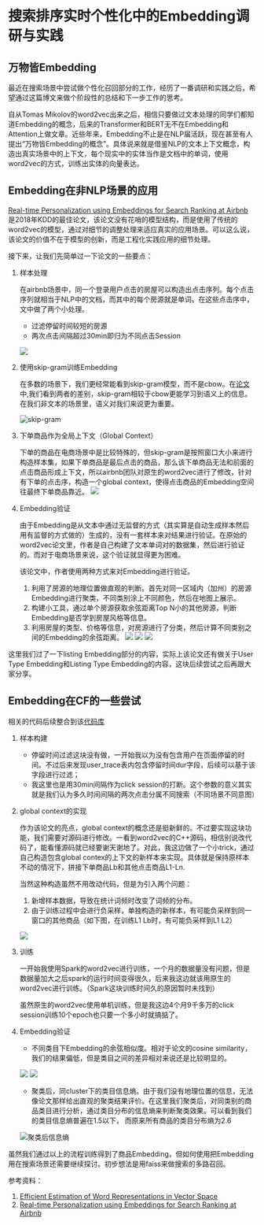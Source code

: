 # 搜索排序实时个性化中的Embedding调研与实践

## 万物皆Embedding

最近在搜索场景中尝试做个性化召回部分的工作，经历了一番调研和实践之后，希望通过这篇博文来做个阶段性的总结和下一步工作的思考。

自从Tomas Mikolov的word2vec出来之后，相信只要做过文本处理的同学们都知道Embedding的概念，后来的Transformer和BERT无不在Embedding和Attention上做文章。近些年来，Embedding不止是在NLP届活跃，现在甚至有人提出“万物皆Embedding的概念”。具体说来就是借鉴NLP的文本上下文概念，构造出真实场景中的上下文，每个现实中的实体当作是文档中的单词，使用word2vec的方式，训练出实体的向量表达。

## Embedding在非NLP场景的应用

[Real-time Personalization using Embeddings for Search Ranking at Airbnb](https://dl.acm.org/doi/abs/10.1145/3219819.3219885) 是2018年KDD的最佳论文，该论文没有花哨的模型结构，而是使用了传统的word2vec的模型，通过对细节的调整处理来适应真实的应用场景。可以这么说，该论文的价值不在于模型的创新，而是工程化实践应用的细节处理。

接下来，让我们先简单过一下论文的一些要点：

1. 样本处理

    在airbnb场景中，同一个登录用户点击的房屋可以构造出点击序列。每个点击序列就相当于NLP中的文档，而其中的每个房源就是单词。在这些点击序中，文中做了两个小处理。

    * 过滤停留时间较短的房源
    * 两次点击间隔超过30min即归为不同点击Session

    ![](./sample_preprocess.png)

1. 使用skip-gram训练Embedding

    在多数的场景下，我们更经常能看到skip-gram模型，而不是cbow。在[论文]()中,我们看到两者的差别，skip-gram相较于cbow更能学习到语义上的信息。在我们非文本的场景里，语义对我们来说更为重要。

    ![skip-gram](./skip-gram-vs-cbow.png)

2. 下单商品作为全局上下文（Global Context）

    下单的商品在电商场景中是比较特殊的，但skip-gram是按照窗口大小来进行构造样本集，如果下单商品是最后点击的商品，那么该下单商品无法和前面的点击商品形成上下文，所以airbnb团队对原生的word2vec进行了修改，针对有下单的点击序，构造一个global context，使得点击商品的Embedding空间往最终下单商品靠近。
    ![](./global_context.png)

3. Embedding验证

    由于Embedding是从文本中通过无监督的方式（其实算是自动生成样本然后用有监督的方式做的）生成的，没有一套样本来对结果进行验证。在原始的word2vec论文里，作者是自己构建了文本单词对的数据集，然后进行验证的。而对于电商场景来说，这个验证就显得更为困难。

    该论文中，作者使用两种方式来对Embedding进行验证。
    1. 利用了房源的地理位置做直观的判断。首先对同一区域内（加州）的房源Embedding进行聚类，不同类别涂上不同颜色，然后在地图上展示。
    3. 构建小工具，通过单个房源获取余弦距离Top N小的其他房源，判断Embedding是否学到房屋风格等信息。
    2. 利用房屋的类型、价格等信息，对房源进行了分类，然后计算不同类别之间的Embedding的余弦距离。
    ![](./geography.png)
    ![](./listing_style.png)
    ![](./cosine_similarity.png)

这里我们过了一下listing Embedding部分的内容，实际上该论文还有做关于User Type Embedding和Listing Type Embedding的内容，这块后续尝试之后再跟大家分享。

## Embedding在CF的一些尝试

相关的代码后续整合到该[代码库](http://gitlab.yuceyi.com/search_algo/search-dataprepare)

1. 样本构建

    * 停留时间过滤这块没有做，一开始我以为没有包含用户在页面停留的时间。不过后来发现user_trace表内包含停留时间dur字段，后续可以基于该字段进行过滤；
    * 我这里也是用30min间隔作为click session的打断。这个参数的意义其实就是我们认为多久时间间隔的两次点击分属不同搜索（不同场景不同意图）

2. global context的实现

    作为该论文的亮点，global context的概念还是挺新鲜的。不过要实现这块功能，我们需要对源码进行修改。一看到word2vec的C++源码，相信别说改代码了，能看懂源码就已经要谢天谢地了。对此，我这边做了一个小trick，通过自己构造包含global contex的上下文的新样本来实现。具体就是保持原样本不动的情况下，拼接下单商品Lb和其他点击商品L1-Ln.

    当然这种构造虽然不用改动代码，但是为引入两个问题：

    1. 新增样本数据，导致在统计词频时改变了词频的分布。
    2. 由于训练过程中会进行负采样，单独构造的新样本，有可能负采样到同一窗口的其他商品（如下图，在训练L1 Lb时，有可能负采样到L1 L2）

    ![](./sample_global_context.png)

3. 训练

    一开始我使用Spark的word2vec进行训练，一个月的数据量没有问题，但是数据量加大之后spark的运行时间变得很久，后来我这边就该用原生的word2vec进行训练。（Spark这块训练时间久的原因暂时未找到）

    虽然原生的word2vec使用单机训练，但是我这边4个月9千多万的click session训练10个epoch也只要一个多小时就搞掂了。

3. Embedding验证

    * 不同类目下Embedding的余弦相似度。相对于论文的cosine similarity，我们的结果偏低，但是类目之间的差异相对来说还是比较明显的。

    ![](./root_category_similarity.png)
    ![](./leaf_category_similarity.png)

    * 聚类后，同cluster下的类目信息熵。由于我们没有地理位置的信息，无法像论文那样给出直观的聚类结果评价。在这里我们聚类后，对同类别的商品类目进行分析，通过类目分布的信息熵来判断聚类效果。可以看到我们的类目信息熵普遍在1.5以下， 而原来所有商品的类目分布熵为2.6

    ![聚类后信息熵](./category_entropy.png)

虽然我们通过以上的流程训练得到了商品Embedding，但如何使用把Embedding用在搜索场景还需要继续探讨。初步想法是用faiss来做搜索的多路召回。


参考资料：
1. [Efficient Estimation of Word Representations in Vector Space](https://storage.googleapis.com/pub-tools-public-publication-data/pdf/41224.pdf)
2. [Real-time Personalization using Embeddings for Search Ranking at Airbnb](https://dl.acm.org/doi/abs/10.1145/3219819.3219885)



